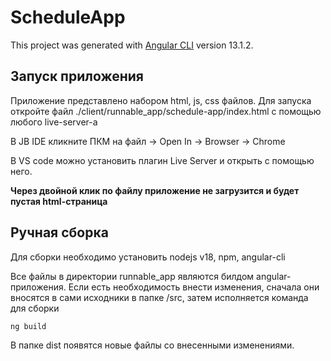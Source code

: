 # ScheduleApp

This project was generated with [Angular CLI](https://github.com/angular/angular-cli) version 13.1.2.

## Запуск приложения
Приложение представлено набором html, js, css файлов.
Для запуска откройте файл ./client/runnable_app/schedule-app/index.html с помощью любого live-server-а

В JB IDE кликните ПКМ на файл -> Open In -> Browser -> Chrome

В VS code можно установить плагин Live Server и открыть с помощью него.

**Через двойной клик по файлу приложение не загрузится и будет пустая html-страница**

## Ручная сборка
Для сборки необходимо установить nodejs v18, npm, angular-cli

Все файлы в директории runnable_app являются билдом angular-приложения.
Если есть необходимость внести изменения, сначала они вносятся в сами исходники в папке /src,
затем исполняется команда для сборки
```angular_cli
ng build
```
В папке dist появятся новые файлы со внесенными изменениями.
